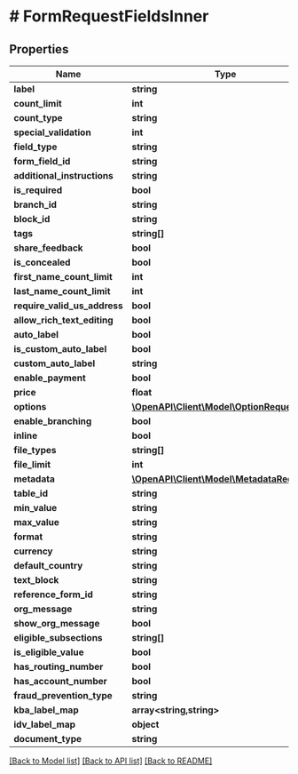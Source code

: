 # # FormRequestFieldsInner

## Properties

Name | Type | Description | Notes
------------ | ------------- | ------------- | -------------
**label** | **string** |  |
**count_limit** | **int** |  | [optional]
**count_type** | **string** |  | [optional]
**special_validation** | **int** |  | [optional]
**field_type** | **string** |  |
**form_field_id** | **string** |  | [optional]
**additional_instructions** | **string** |  | [optional]
**is_required** | **bool** |  | [optional]
**branch_id** | **string** |  | [optional]
**block_id** | **string** |  | [optional]
**tags** | **string[]** |  | [optional]
**share_feedback** | **bool** |  | [optional]
**is_concealed** | **bool** |  | [optional]
**first_name_count_limit** | **int** |  | [optional]
**last_name_count_limit** | **int** |  | [optional]
**require_valid_us_address** | **bool** |  | [optional]
**allow_rich_text_editing** | **bool** |  | [optional]
**auto_label** | **bool** |  | [optional]
**is_custom_auto_label** | **bool** |  | [optional]
**custom_auto_label** | **string** |  | [optional]
**enable_payment** | **bool** |  | [optional]
**price** | **float** |  | [optional]
**options** | [**\OpenAPI\Client\Model\OptionRequest[]**](OptionRequest.md) |  | [optional]
**enable_branching** | **bool** |  | [optional]
**inline** | **bool** |  | [optional]
**file_types** | **string[]** |  | [optional]
**file_limit** | **int** |  | [optional]
**metadata** | [**\OpenAPI\Client\Model\MetadataRequest[]**](MetadataRequest.md) |  | [optional]
**table_id** | **string** |  | [optional]
**min_value** | **string** |  | [optional]
**max_value** | **string** |  | [optional]
**format** | **string** |  | [optional]
**currency** | **string** |  | [optional]
**default_country** | **string** |  | [optional]
**text_block** | **string** |  | [optional]
**reference_form_id** | **string** |  |
**org_message** | **string** |  | [optional]
**show_org_message** | **bool** |  | [optional]
**eligible_subsections** | **string[]** |  | [optional]
**is_eligible_value** | **bool** |  | [optional]
**has_routing_number** | **bool** |  | [optional]
**has_account_number** | **bool** |  | [optional]
**fraud_prevention_type** | **string** |  | [optional]
**kba_label_map** | **array<string,string>** |  | [optional]
**idv_label_map** | **object** |  | [optional]
**document_type** | **string** |  | [optional]

[[Back to Model list]](../../README.md#models) [[Back to API list]](../../README.md#endpoints) [[Back to README]](../../README.md)
